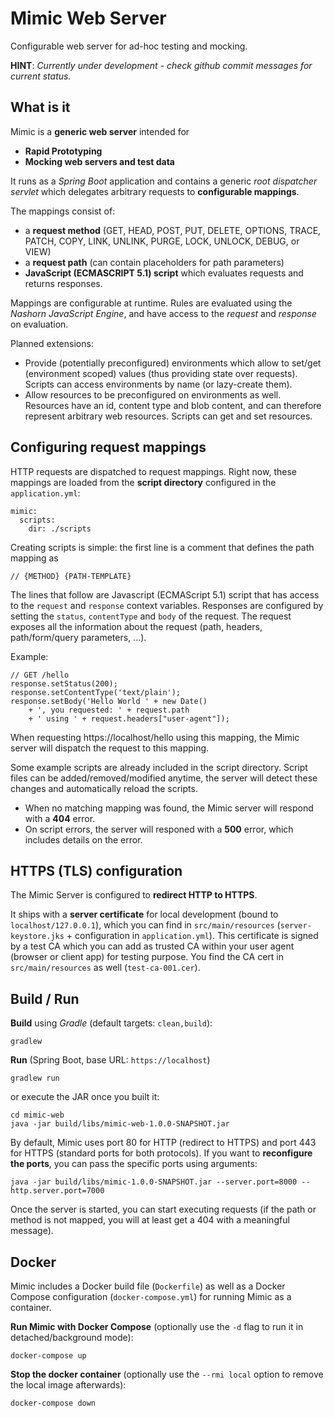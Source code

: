 # Mimic Web Server

Configurable web server for ad-hoc testing and mocking.

**HINT**: *Currently under development - check github commit messages for current status.*

## What is it

Mimic is a **generic web server** intended for
- **Rapid Prototyping**
- **Mocking web servers and test data**

It runs as a *Spring Boot* application and contains a generic *root dispatcher servlet* 
which delegates arbitrary requests to **configurable mappings**.

The mappings consist of:
- a **request method** (GET, HEAD, POST, PUT, DELETE, OPTIONS, TRACE, PATCH, COPY, LINK, UNLINK, PURGE, LOCK, UNLOCK, DEBUG, or VIEW)
- a **request path** (can contain placeholders for path parameters)
- **JavaScript (ECMASCRIPT 5.1) script** which evaluates requests and returns responses.

Mappings are configurable at runtime. Rules are evaluated using the *Nashorn JavaScript Engine*, 
and have access to the *request* and *response* on evaluation.

Planned extensions:
* Provide (potentially preconfigured) environments which allow to set/get (environment scoped) values (thus providing state over requests). 
Scripts can access environments by name (or lazy-create them).
* Allow resources to be preconfigured on environments as well. Resources have an id, content type and blob content, 
and can therefore represent arbitrary web resources. Scripts can get and set resources.

## Configuring request mappings

HTTP requests are dispatched to request mappings. Right now, these mappings are loaded from the **script directory**
configured in the `application.yml`:
```
mimic:
  scripts:
    dir: ./scripts
```

Creating scripts is simple: the first line is a comment that defines the path mapping as
 
    // {METHOD} {PATH-TEMPLATE}

The lines that follow are Javascript (ECMAScript 5.1) script that has access to the `request` and `response` context variables.
Responses are configured by setting the `status`, `contentType` and `body` of the request.
The request exposes all the information about the request (path, headers, path/form/query parameters, ...).

Example:

    // GET /hello
    response.setStatus(200);
    response.setContentType('text/plain');
    response.setBody('Hello World ' + new Date()
        + ', you requested: ' + request.path
        + ' using ' + request.headers["user-agent"]);

When requesting https://localhost/hello using this mapping, the Mimic server will dispatch the request to this mapping.

Some example scripts are already included in the script directory. Script files can be added/removed/modified anytime, the server will detect these changes and automatically reload the scripts.

- When no matching mapping was found, the Mimic server will respond with a **404** error.
- On script errors, the server will responed with a **500** error, which includes details on the error.

## HTTPS (TLS) configuration

The Mimic Server is configured to **redirect HTTP to HTTPS**.

It ships with a **server certificate** for local development (bound to `localhost/127.0.0.1`), which you can find
in `src/main/resources` (`server-keystore.jks` + configuration in `application.yml`). This certificate is signed by a test CA
which you can add as trusted CA within your user agent (browser or client app) for testing
purpose. You find the CA cert in `src/main/resources` as well (`test-ca-001.cer`).

## Build / Run

**Build** using *Gradle* (default targets: `clean,build`):

    gradlew

**Run** (Spring Boot, base URL: `https://localhost`)

    gradlew run
	
or execute the JAR once you built it:

	cd mimic-web
	java -jar build/libs/mimic-web-1.0.0-SNAPSHOT.jar
	
By default, Mimic uses port 80 for HTTP (redirect to HTTPS) and port 443 for HTTPS (standard ports for both protocols).
If you want to **reconfigure the ports**, you can pass the specific ports using arguments:

	java -jar build/libs/mimic-1.0.0-SNAPSHOT.jar --server.port=8000 --http.server.port=7000

Once the server is started, you can start executing requests (if the path or method is not mapped, you will at least get a 404 with a meaningful message).

## Docker

Mimic includes a Docker build file (`Dockerfile`) as well as a Docker Compose configuration (`docker-compose.yml`) for running Mimic as a container.

**Run Mimic with Docker Compose** (optionally use the `-d` flag to run it in detached/background mode):

	docker-compose up
		
**Stop the docker container** (optionally use the `--rmi local` option to remove the local image afterwards):

	docker-compose down

